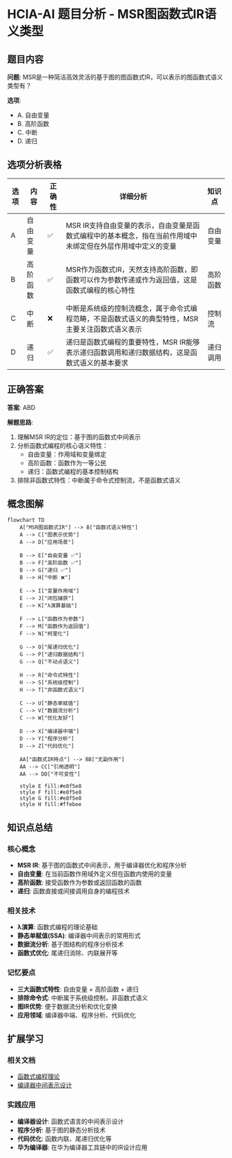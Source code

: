 # HCIA-AI 题目分析 - MSR图函数式IR语义类型

## 题目内容

**问题**: MSR是一种简洁高效灵活的基于图的图函数式IR，可以表示的图函数式语义类型有？

**选项**:
- A. 自由变量
- B. 高阶函数
- C. 中断
- D. 递归

## 选项分析表格

| 选项 | 内容 | 正确性 | 详细分析 | 知识点 |
|------|------|--------|----------|--------|
| A | 自由变量 | ✅ | MSR IR支持自由变量的表示，自由变量是函数式编程中的基本概念，指在当前作用域中未绑定但在外层作用域中定义的变量 | 自由变量 |
| B | 高阶函数 | ✅ | MSR作为函数式IR，天然支持高阶函数，即函数可以作为参数传递或作为返回值，这是函数式编程的核心特性 | 高阶函数 |
| C | 中断 | ❌ | 中断是系统级的控制流概念，属于命令式编程范畴，不是函数式语义的典型特性，MSR主要关注函数式语义表示 | 控制流 |
| D | 递归 | ✅ | 递归是函数式编程的重要特性，MSR IR能够表示递归函数调用和递归数据结构，这是函数式语义的基本要求 | 递归调用 |

## 正确答案
**答案**: ABD

**解题思路**: 
1. 理解MSR IR的定位：基于图的函数式中间表示
2. 分析函数式编程的核心语义特性：
   - 自由变量：作用域和变量绑定
   - 高阶函数：函数作为一等公民
   - 递归：函数式编程的基本控制结构
3. 排除非函数式特性：中断属于命令式控制流，不是函数式语义

## 概念图解

```mermaid
flowchart TD
    A["MSR图函数式IR"] --> B["函数式语义特性"]
    A --> C["图表示优势"]
    A --> D["应用场景"]
    
    B --> E["自由变量 ✅"]
    B --> F["高阶函数 ✅"]
    B --> G["递归 ✅"]
    B --> H["中断 ❌"]
    
    E --> I["变量作用域"]
    E --> J["闭包捕获"]
    E --> K["λ演算基础"]
    
    F --> L["函数作为参数"]
    F --> M["函数作为返回值"]
    F --> N["柯里化"]
    
    G --> O["尾递归优化"]
    G --> P["递归数据结构"]
    G --> Q["不动点语义"]
    
    H --> R["命令式特性"]
    H --> S["系统级控制"]
    H --> T["非函数式语义"]
    
    C --> U["静态单赋值"]
    C --> V["数据流分析"]
    C --> W["优化友好"]
    
    D --> X["编译器中端"]
    D --> Y["程序分析"]
    D --> Z["代码优化"]
    
    AA["函数式IR特点"] --> BB["无副作用"]
    AA --> CC["引用透明"]
    AA --> DD["不可变性"]
    
    style E fill:#e8f5e8
    style F fill:#e8f5e8
    style G fill:#e8f5e8
    style H fill:#ffebee
```

## 知识点总结

### 核心概念
- **MSR IR**: 基于图的函数式中间表示，用于编译器优化和程序分析
- **自由变量**: 在当前函数作用域外定义但在函数内使用的变量
- **高阶函数**: 接受函数作为参数或返回函数的函数
- **递归**: 函数直接或间接调用自身的编程技术

### 相关技术
- **λ演算**: 函数式编程的理论基础
- **静态单赋值(SSA)**: 编译器中间表示的常用形式
- **数据流分析**: 基于图结构的程序分析技术
- **函数式优化**: 尾递归消除、内联展开等

### 记忆要点
- **三大函数式特性**: 自由变量 + 高阶函数 + 递归
- **排除命令式**: 中断属于系统级控制，非函数式语义
- **图IR优势**: 便于数据流分析和优化变换
- **应用领域**: 编译器中端、程序分析、代码优化

## 扩展学习

### 相关文档
- [函数式编程理论](https://en.wikipedia.org/wiki/Functional_programming)
- [编译器中间表示设计](https://llvm.org/docs/LangRef.html)

### 实践应用
- **编译器设计**: 函数式语言的中间表示设计
- **程序分析**: 基于图的静态分析技术
- **代码优化**: 函数内联、尾递归优化等
- **华为编译器**: 在华为编译器工具链中的IR设计应用